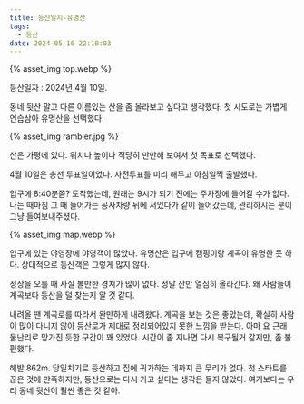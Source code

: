```yaml
---
title: 등산일지-유명산
tags:
  - 등산
date: 2024-05-16 22:10:03
---
```



{% asset_img top.webp %}

등산일자 : 2024년 4월 10일. 

동네 뒷산 말고 다른 이름있는 산을 좀 올라보고 싶다고 생각했다. 
첫 시도로는 가볍게 연습삼아 유명산을 선택했다.

<!--more-->

{% asset_img rambler.jpg %}

산은 가평에 있다. 위치나 높이나 적당히 만만해 보여서 첫 목표로 선택했다. 

4월 10일은 총선 투표일이었다. 사전투표를 미리 해두고 아침일찍 출발했다. 

입구에 8:40분쯤? 도착했는데, 원래는 9시가 되기 전에는 주차장에 들어갈 수가 없다. 나는 때마침 그 때 들어가는 공사차량 뒤에 서있다가 같이 들어갔는데, 관리하시는 분이 그냥 들여보내주셨다. 

{% asset_img map.webp %}

입구에 있는 야영장에 야영객이 많았다. 유명산은 입구에 캠핑이랑 계곡이 유명한 듯 하다. 상대적으로 등산객은 그렇게 많지 않다. 

정상을 오를 때 사실 볼만한 경치가 많이 없다. 정말 산만 열심히 올라간다. 왜 사람들이 계곡보다 등산을 덜 찾는지 알 것 같다. 

내려올 땐 계곡로를 따라서 완만하게 내려왔다. 계곡을 보는 것은 좋았는데, 확실히 사람이 많이 다니지 않아 등산로가 제대로 정리되어있지 못한 느낌을 받는다. 아마 요 근래 물난리로 망가진 듯한 구간이 꽤 있었다. 시간이 좀 지나면 다시 복구될거 같지만, 좀 불편했다. 

해발 862m. 당일치기로 등산하고 집에 귀가하는 데까지 큰 무리가 없다. 
첫 스타트를 끊은 것에 만족하지만, 등산으로는 다시 가고 싶다는 생각은 들지 않았다. 여기보다는 우리 동네 뒷산이 훨씬 좋은 것 같아.